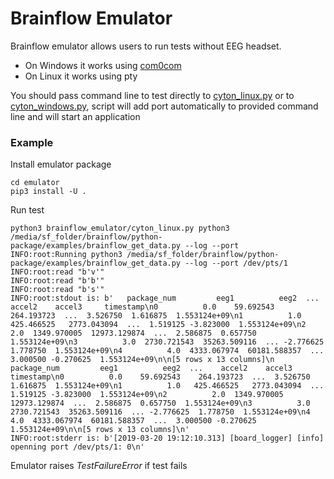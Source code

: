 # Brainflow Emulator

Brainflow emulator allows users to run tests without EEG headset.

* On Windows it works using [com0com](http://com0com.sourceforge.net/)
* On Linux it works using pty

You should pass command line to test directly to [cyton_linux.py](./brainflow_emulator/cyton_linux.py) or to [cyton_windows.py](./brainflow_emulator/cyton_windows.py), script will add port automatically to provided command line and will start an application

### Example

Install emulator package
```
cd emulator
pip3 install -U .
```
Run test
```
python3 brainflow_emulator/cyton_linux.py python3 /media/sf_folder/brainflow/python-package/examples/brainflow_get_data.py --log --port
INFO:root:Running python3 /media/sf_folder/brainflow/python-package/examples/brainflow_get_data.py --log --port /dev/pts/1
INFO:root:read "b'v'"
INFO:root:read "b'b'"
INFO:root:read "b's'"
INFO:root:stdout is: b'   package_num         eeg1          eeg2  ...    accel2    accel3     timestamp\n0          0.0    59.692543    264.193723  ...  3.526750  1.616875  1.553124e+09\n1          1.0   425.466525   2773.043094  ...  1.519125 -3.823000  1.553124e+09\n2          2.0  1349.970005  12973.129874  ...  2.586875  0.657750  1.553124e+09\n3          3.0  2730.721543  35263.509116  ... -2.776625  1.778750  1.553124e+09\n4          4.0  4333.067974  60181.588357  ...  3.000500 -0.270625  1.553124e+09\n\n[5 rows x 13 columns]\n   package_num         eeg1          eeg2  ...    accel2    accel3     timestamp\n0          0.0    59.692543    264.193723  ...  3.526750  1.616875  1.553124e+09\n1          1.0   425.466525   2773.043094  ...  1.519125 -3.823000  1.553124e+09\n2          2.0  1349.970005  12973.129874  ...  2.586875  0.657750  1.553124e+09\n3          3.0  2730.721543  35263.509116  ... -2.776625  1.778750  1.553124e+09\n4          4.0  4333.067974  60181.588357  ...  3.000500 -0.270625  1.553124e+09\n\n[5 rows x 13 columns]\n'
INFO:root:stderr is: b'[2019-03-20 19:12:10.313] [board_logger] [info] openning port /dev/pts/1: 0\n'
```

Emulator raises *TestFailureError* if test fails

